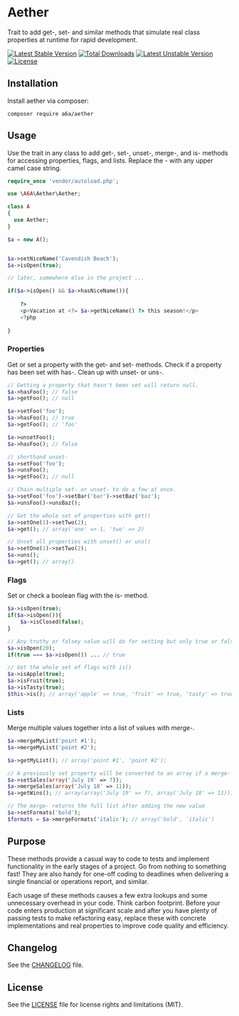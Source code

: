 # Aether
Trait to add get-, set- and similar methods that simulate real class properties at runtime for rapid development.

[![Latest Stable Version](https://poser.pugx.org/a6a/aether/v)](//packagist.org/packages/a6a/aether) [![Total Downloads](https://poser.pugx.org/a6a/aether/downloads)](//packagist.org/packages/a6a/aether) [![Latest Unstable Version](https://poser.pugx.org/a6a/aether/v/unstable)](//packagist.org/packages/a6a/aether) [![License](https://poser.pugx.org/a6a/aether/license)](//packagist.org/packages/a6a/aether)

## Installation
Install aether via composer:
```shell
composer require a6a/aether
```
## Usage
Use the trait in any class to add get-, set-, unset-, merge-, and is- methods for accessing properties, flags, and lists. Replace the - with any upper camel case string.
```php
require_once 'vendor/autoload.php';

use \A6A\Aether\Aether;

class A
{
  use Aether;
}

$a = new A();


$a->setNiceName('Cavendish Beach');
$a->isOpen(true);

// later, somewhere else in the project ...

if($a->isOpen() && $a->hasNiceName()){
    
    ?>
    <p>Vacation at <?= $a->getNiceName() ?> this season!</p>
    <?php
    
}
```
### Properties
Get or set a property with the get- and set- methods. Check if a property has been set with has-. Clean up with unset- or uns-.
```php
// Getting a property that hasn't been set will return null.
$a->hasFoo(); // false
$a->getFoo(); // null

$a->setFoo('foo');
$a->hasFoo(); // true
$a->getFoo(); // 'foo'

$a->unsetFoo();
$a->hasFoo(); // false

// shorthand unset-
$a->setFoo('foo');
$a->unsFoo();
$a->getFoo(); // null

// Chain multiple set- or unset- to do a few at once.
$a->setFoo('foo')->setBar('bar')->setBaz('baz');
$a->unsFoo()->unsBaz();

// Get the whole set of properties with get()
$a->setOne(1)->setTwo(2);
$a->get(); // array('one' => 1, 'two' => 2)

// Unset all properties with unset() or uns()
$a->setOne(1)->setTwo(2);
$a->uns();
$a->get(); // array()

```
### Flags
Set or check a boolean flag with the is- method.
```php
$a->isOpen(true);
if($a->isOpen()){
    $a->isClosed(false);
}

// Any truthy or falsey value will do for setting but only true or false come out.
$a->isOpen(20);
if(true === $a->isOpen()) ... // true

// Get the whole set of flags with is()
$a->isApple(true);
$a->isFruit(true);
$a->isTasty(true);
$this->is(); // array('apple' => true, 'fruit' => true, 'tasty' => true);
```
### Lists
Merge multiple values together into a list of values with merge-.
```php
$a->mergeMyList('point #1');
$a->mergeMyList('point #2');

$a->getMyList(); // array('point #1', 'point #2');

// A previously set property will be converted to an array if a merge- is done later.
$a->setSales(array('July 19' => 7));
$a->mergeSales(array('July 18' => 11));
$a->getWins(); // array(array('July 19' => 7), array('July 18' => 11));

// The merge- returns the full list after adding the new value
$a->setFormats('bold');
$formats = $a->mergeFormats('italic'); // array('bold', 'italic')
```
## Purpose
These methods provide a casual way to code to tests and implement functionality in the early stages of a project. Go from nothing to something fast! They are also handy for one-off coding to deadlines when delivering a single financial or operations report, and similar.

Each usage of these methods causes a few extra lookups and some unnecessary overhead in your code. Think carbon footprint. Before your code enters production at significant scale and after you have plenty of passing tests to make refactoring easy, replace these with concrete implementations and real properties to improve code quality and efficiency.
## Changelog
See the [CHANGELOG](CHANGELOG.md) file.
## License
See the [LICENSE](LICENSE) file for license rights and limitations (MIT).
